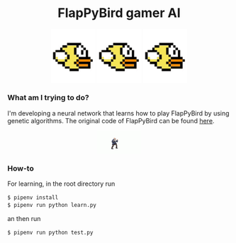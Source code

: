 <h1 align="center">FlapPyBird gamer AI</h1>
<p align="center">
  <img align="center" src="media/bird.gif" width="100px">
  <img align="center" src="media/bird.gif" width="100px">
  <img align="center" src="media/bird.gif" width="100px">
</p>


<h3>What am I trying to do?</h3>
<p>I'm developing a neural network that learns how to play FlapPyBird by using genetic algorithms. The original code of FlapPyBird can be found <a href="https://github.com/sourabhv/FlapPyBird">here</a>.
</p>
<p align="center"> <img align="center" src="media/darwin.gif" width="100px"></p>
<h3>How-to</h3>
For learning, in the root directory run

```bash
$ pipenv install
$ pipenv run python learn.py
```
an then run
```bash
$ pipenv run python test.py
```
